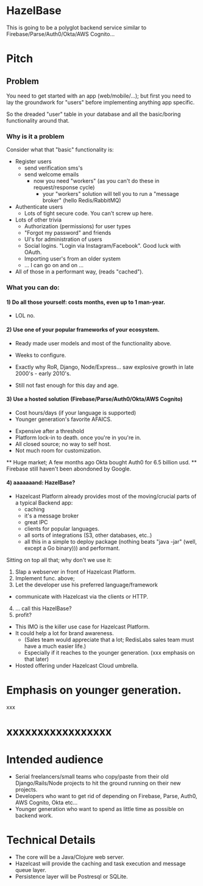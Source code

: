 # HazelBase

This is going to be a polyglot backend service similar to Firebase/Parse/Auth0/Okta/AWS Cognito... 

# Pitch

## Problem

You need to get started with an app (web/mobile/...); but first you need to lay the groundwork for "users" before implementing anything app specific.

So the dreaded "user" table in your database and all the basic/boring functionality around that.

### Why is it a problem

Consider what that "basic" functionality is:

* Register users
  * send verification sms's  
  * send welcome emails
    * now you need "workers" (as you can't do these in request/response cycle)
      * your "workers" solution will tell you to run a "message broker" (hello Redis/RabbitMQ)
* Authenticate users
  * Lots of tight secure code. You can't screw up here.
* Lots of other trivia
  * Authorization (permissions) for user types  
  * "Forgot my password" and friends
  * UI's for administration of users
  * Social logins. "Login via Instagram/Facebook". Good luck with OAuth.
  * Importing user's from an older system
  * ... I can go on and on ...
* All of those in a performant way, (reads "cached").

### What you can do:

#### 1) Do all those yourself: costs months, even up to 1 man-year.

* LOL no.

#### 2) Use one of your popular frameworks of your ecosystem. 

* Ready made user models and most of the functionality above.
+ Weeks to configure.
* Exactly why RoR, Django, Node/Express... saw explosive growth in late 2000's - early 2010's.
- Still not fast enough for this day and age.

#### 3) Use a hosted solution (Firebase/Parse/Auth0/Okta/AWS Cognito)

+ Cost hours/days (if your language is supported)
+ Younger generation's favorite AFAICS.
- Expensive after a threshold
- Platform lock-in to death. once you're in you're in.
- All closed source; no way to self host.
- Not much room for customization.

** Huge market; A few months ago Okta bought Auth0 for 6.5 billion usd.
** Firebase still haven't been abondoned by Google.

#### 4) aaaaaaand: HazelBase?

* Hazelcast Platform already provides most of the moving/crucial parts of a typical Backend app:
  * caching
  * it's a message broker
  * great IPC
  * clients for popular languages.
  * all sorts of integrations (S3, other databases, etc..)
  * all this in a simple to deploy package (nothing beats "java -jar" (well, except a Go binary))) and performant. 

Sitting on top all that; why don't we use it:  
 
1) Slap a webserver in front of Hazelcast Platform. 
2) Implement func. above; 
3) Let the developer use his preferred language/framework 
  *  communicate with Hazelcast via the clients or HTTP.
4) ... call this HazelBase? 
5) profit?

* This IMO is the killer use case for Hazelcast Platform.
* It could help a lot for brand awareness. 
  * (Sales team would appreciate that a lot; RedisLabs sales team must have a much easier life.)
  * Especially if it reaches to the younger generation. (xxx emphasis on that later)
* Hosted offering under Hazelcast Cloud umbrella.

# Emphasis on younger generation.

xxx

# xxxxxxxxxxxxxxxxx

# Intended audience

* Serial freelancers/small teams who copy/paste from their old Django/Rails/Node projects to hit the ground running on their new projects.
* Developers who want to get rid of depending on Firebase, Parse, Auth0, AWS Cognito, Okta etc... 
* Younger generation who want to spend as little time as possible on backend work.

# Technical Details

* The core will be a Java/Clojure web server. 
* Hazelcast will provide the caching and task execution and message queue layer. 
* Persistence layer will be Postresql or SQLite.

